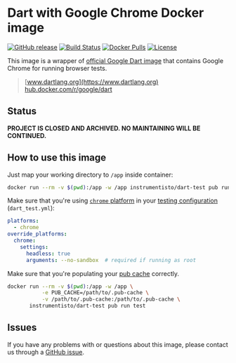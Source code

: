 Dart with Google Chrome Docker image
====================================

[![GitHub release](https://img.shields.io/github/release/instrumentisto/dart-chrome-docker-image.svg)](https://hub.docker.com/r/instrumentisto/dart-chrome/tags) [![Build Status](https://travis-ci.org/instrumentisto/dart-chrome-docker-image.svg?branch=master)](https://travis-ci.org/instrumentisto/dart-chrome-docker-image) [![Docker Pulls](https://img.shields.io/docker/pulls/instrumentisto/dart-chrome.svg)](https://hub.docker.com/r/instrumentisto/dart-chrome) [![License](https://img.shields.io/badge/license-MIT-blue.svg)](https://github.com/instrumentisto/dart-chrome-docker-image/blob/master/LICENSE.md)

This image is a wrapper of [official Google Dart image][1] that contains Google Chrome for running browser tests.

> [www.dartlang.org](https://www.dartlang.org)  
> [hub.docker.com/r/google/dart](https://hub.docker.com/r/google/dart)




## Status

__PROJECT IS CLOSED AND ARCHIVED. NO MAINTAINING WILL BE CONTINUED.__




## How to use this image

Just map your working directory to `/app` inside container:
```bash
docker run --rm -v $(pwd):/app -w /app instrumentisto/dart-test pub run test
```

Make sure that you're using [`chrome` platform][3] in your [testing configuration][4] (`dart_test.yml`):
```yaml
platforms:
  - chrome
override_platforms:
  chrome:
    settings:
      headless: true
      arguments: --no-sandbox  # required if running as root
```

Make sure that you're populating your [pub cache][2] correctly.
```bash
docker run --rm -v $(pwd):/app -w /app \
           -e PUB_CACHE=/path/to/.pub-cache \
           -v /path/to/.pub-cache:/path/to/.pub-cache \
       instrumentisto/dart-test pub run test
```




## Issues

If you have any problems with or questions about this image, please contact us through a [GitHub issue][101].




[1]: https://hub.docker.com/r/google/dart
[2]: https://www.dartlang.org/tools/pub/installing#optional-environment-variables
[3]: https://pub.dartlang.org/packages/test#platform-selectors
[4]: https://pub.dartlang.org/packages/test#whole-package-configuration

[101]: https://github.com/instrumentisto/dart-test-docker-image/issues
